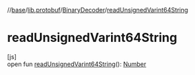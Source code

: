//[base](../../../index.md)/[lib.protobuf](../index.md)/[BinaryDecoder](index.md)/[readUnsignedVarint64String](read-unsigned-varint64-string.md)

# readUnsignedVarint64String

[js]\
open fun [readUnsignedVarint64String](read-unsigned-varint64-string.md)(): [Number](https://kotlinlang.org/api/latest/jvm/stdlib/kotlin/-number/index.html)
